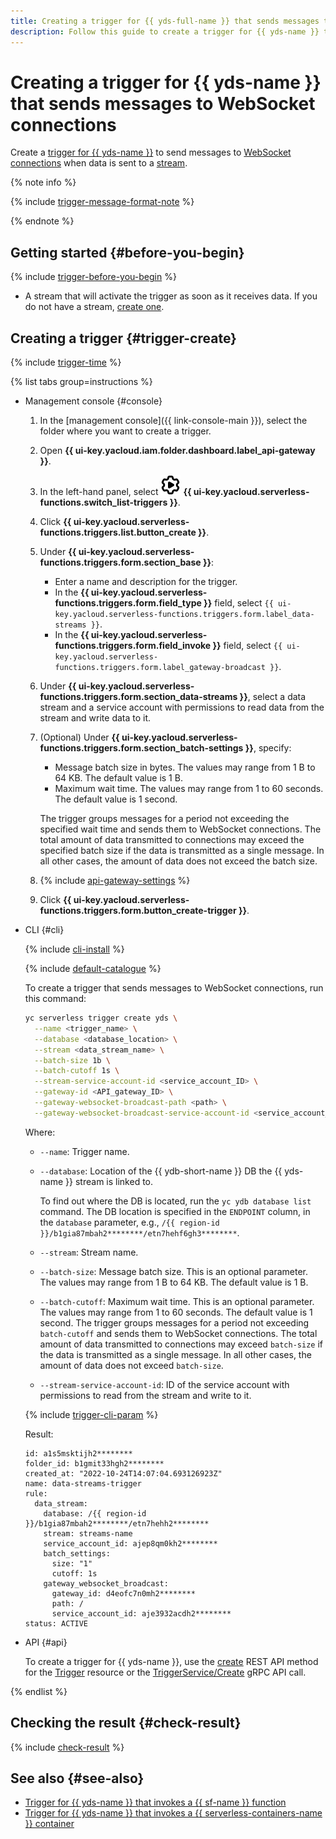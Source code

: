 ```yaml
---
title: Creating a trigger for {{ yds-full-name }} that sends messages to WebSocket connections
description: Follow this guide to create a trigger for {{ yds-name }} that sends messages to WebSocket connections and test the result of its operation.
---
```


# Creating a trigger for {{ yds-name }} that sends messages to WebSocket connections

Create a [trigger for {{ yds-name }}](../../concepts/trigger/data-streams-trigger.md) to send messages to [WebSocket connections](../../concepts/extensions/websocket.md) when data is sent to a [stream](../../../data-streams/concepts/glossary.md#stream-concepts).

{% note info %}

{% include [trigger-message-format-note](../../../_includes/functions/trigger-message-format-note.md) %}

{% endnote %}

## Getting started {#before-you-begin}

{% include [trigger-before-you-begin](../../../_includes/api-gateway/trigger-before-you-begin.md) %}

* A stream that will activate the trigger as soon as it receives data. If you do not have a stream, [create one](../../../data-streams/quickstart/create-stream.md).

## Creating a trigger {#trigger-create}

{% include [trigger-time](../../../_includes/functions/trigger-time.md) %}

{% list tabs group=instructions %}

- Management console {#console}

    1. In the [management console]({{ link-console-main }}), select the folder where you want to create a trigger.

    1. Open **{{ ui-key.yacloud.iam.folder.dashboard.label_api-gateway }}**.

    1. In the left-hand panel, select ![image](../../../_assets/console-icons/gear-play.svg) **{{ ui-key.yacloud.serverless-functions.switch_list-triggers }}**.

    1. Click **{{ ui-key.yacloud.serverless-functions.triggers.list.button_create }}**.

    1. Under **{{ ui-key.yacloud.serverless-functions.triggers.form.section_base }}**:

        * Enter a name and description for the trigger.
        * In the **{{ ui-key.yacloud.serverless-functions.triggers.form.field_type }}** field, select `{{ ui-key.yacloud.serverless-functions.triggers.form.label_data-streams }}`.
        * In the **{{ ui-key.yacloud.serverless-functions.triggers.form.field_invoke }}** field, select `{{ ui-key.yacloud.serverless-functions.triggers.form.label_gateway-broadcast }}`.

    1. Under **{{ ui-key.yacloud.serverless-functions.triggers.form.section_data-streams }}**, select a data stream and a service account with permissions to read data from the stream and write data to it.

    1. (Optional) Under **{{ ui-key.yacloud.serverless-functions.triggers.form.section_batch-settings }}**, specify:

        * Message batch size in bytes. The values may range from 1 B to 64 KB. The default value is 1 B.
        * Maximum wait time. The values may range from 1 to 60 seconds. The default value is 1 second.

        The trigger groups messages for a period not exceeding the specified wait time and sends them to WebSocket connections. The total amount of data transmitted to connections may exceed the specified batch size if the data is transmitted as a single message. In all other cases, the amount of data does not exceed the batch size.

    1. {% include [api-gateway-settings](../../../_includes/api-gateway/api-gateway-settings.md) %}

    1. Click **{{ ui-key.yacloud.serverless-functions.triggers.form.button_create-trigger }}**.

- CLI {#cli}

    {% include [cli-install](../../../_includes/cli-install.md) %}

    {% include [default-catalogue](../../../_includes/default-catalogue.md) %}

    To create a trigger that sends messages to WebSocket connections, run this command:

    ```bash
    yc serverless trigger create yds \
      --name <trigger_name> \
      --database <database_location> \
      --stream <data_stream_name> \
      --batch-size 1b \
      --batch-cutoff 1s \
      --stream-service-account-id <service_account_ID> \
      --gateway-id <API_gateway_ID> \
      --gateway-websocket-broadcast-path <path> \
      --gateway-websocket-broadcast-service-account-id <service_account_ID>
    ```

    Where:

    * `--name`: Trigger name.
    * `--database`: Location of the {{ ydb-short-name }} DB the {{ yds-name }} stream is linked to.

      To find out where the DB is located, run the `yc ydb database list` command. The DB location is specified in the `ENDPOINT` column, in the `database` parameter, e.g., `/{{ region-id }}/b1gia87mbah2********/etn7hehf6gh3********`.

    * `--stream`: Stream name.

    * `--batch-size`: Message batch size. This is an optional parameter. The values may range from 1 B to 64 KB. The default value is 1 B.

    * `--batch-cutoff`: Maximum wait time. This is an optional parameter. The values may range from 1 to 60 seconds. The default value is 1 second. The trigger groups messages for a period not exceeding `batch-cutoff` and sends them to WebSocket connections. The total amount of data transmitted to connections may exceed `batch-size` if the data is transmitted as a single message. In all other cases, the amount of data does not exceed `batch-size`.

    * `--stream-service-account-id`: ID of the service account with permissions to read from the stream and write to it.

    {% include [trigger-cli-param](../../../_includes/api-gateway/trigger-cli-param.md) %}

    Result:

    ```text
    id: a1s5msktijh2********
    folder_id: b1gmit33hgh2********
    created_at: "2022-10-24T14:07:04.693126923Z"
    name: data-streams-trigger
    rule:
      data_stream:
        database: /{{ region-id }}/b1gia87mbah2********/etn7hehh2********
        stream: streams-name
        service_account_id: ajep8qm0kh2********
        batch_settings:
          size: "1"
          cutoff: 1s
        gateway_websocket_broadcast:
          gateway_id: d4eofc7n0mh2********
          path: /
          service_account_id: aje3932acdh2********
    status: ACTIVE
    ```

- API {#api}

  To create a trigger for {{ yds-name }}, use the [create](../../triggers/api-ref/Trigger/create.md) REST API method for the [Trigger](../../triggers/api-ref/Trigger/index.md) resource or the [TriggerService/Create](../../triggers/api-ref/grpc/Trigger/create.md) gRPC API call.

{% endlist %}

## Checking the result {#check-result}

{% include [check-result](../../../_includes/api-gateway/check-result.md) %}

## See also {#see-also}

* [Trigger for {{ yds-name }} that invokes a {{ sf-name }} function](../../../functions/operations/trigger/data-streams-trigger-create.md)
* [Trigger for {{ yds-name }} that invokes a {{ serverless-containers-name }} container](../../../serverless-containers/operations/data-streams-trigger-create.md)
